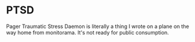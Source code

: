 # PTSD

Pager Traumatic Stress Daemon is literally a thing I wrote on a plane on the way home from monitorama. It's not ready for public consumption. 

